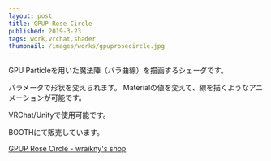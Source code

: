 ```yaml
---
layout: post
title: GPUP Rose Circle 
published: 2019-3-23
tags: work,vrchat,shader
thumbnail: /images/works/gpuprosecircle.jpg
---
```


GPU Particleを用いた魔法陣（バラ曲線）を描画するシェーダです。

<!--more-->

パラメータで形状を変えられます。 
Materialの値を変えて、線を描くようなアニメーションが可能です。

VRChat/Unityで使用可能です。

BOOTHにて販売しています。

[GPUP Rose Circle - wraikny's shop](https://wraikny.booth.pm/items/1282470)
